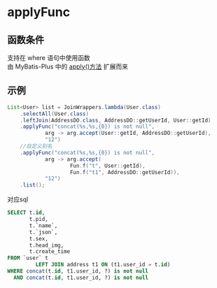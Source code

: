 # applyFunc <Badge type="tip" text="1.4.13+" vertical="top" />

## 函数条件

支持在 where 语句中使用函数  
由 MyBatis-Plus 中的 [apply()方法](https://baomidou.com/guides/wrapper/#apply) 扩展而来

## 示例

```java
List<User> list = JoinWrappers.lambda(User.class)
    .selectAll(User.class)
    .leftJoin(AddressDO.class, AddressDO::getUserId, User::getId)
    .applyFunc("concat(%s,%s,{0}) is not null",
            arg -> arg.accept(User::getId, AddressDO::getUserId),
            "12")
    //自定义别名
    .applyFunc("concat(%s,%s,{0}) is not null",
            arg -> arg.accept(
                    Fun.f("t", User::getId),
                    Fun.f("t1", AddressDO::getUserId)),
            "12")
    .list();
```

对应sql

```sql
SELECT t.id,
       t.pid,
       t.`name`,
       t.`json`,
       t.sex,
       t.head_img,
       t.create_time
FROM `user` t
         LEFT JOIN address t1 ON (t1.user_id = t.id)
WHERE concat(t.id, t1.user_id, ?) is not null
  AND concat(t.id, t1.user_id, ?) is not null
```


